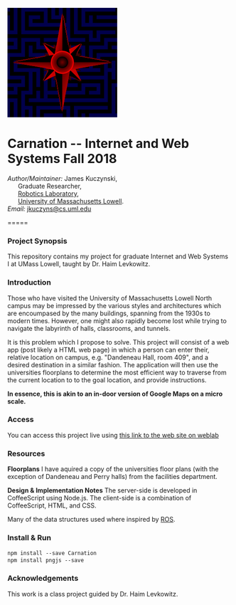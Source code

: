 ![Logo](https://github.com/DeepBlue14/Carnation/blob/master/res/marigold_icon.png)

# Carnation -- Internet and Web Systems Fall 2018


*Author/Maintainer:* James Kuczynski,  
&nbsp;&nbsp;&nbsp;&nbsp;&nbsp;&nbsp;Graduate Researcher,  
&nbsp;&nbsp;&nbsp;&nbsp;&nbsp;&nbsp;[Robotics Laboratory][1],  
&nbsp;&nbsp;&nbsp;&nbsp;&nbsp;&nbsp;[University of Massachusetts Lowell][2].  
*Email:* jkuczyns@cs.uml.edu

=====


### **Project Synopsis**
This repository contains my project for graduate Internet and Web Systems I at
UMass Lowell, taught by Dr. Haim Levkowitz.


### **Introduction**
Those who have visited the University of Massachusetts Lowell North campus 
may be impressed by the various styles and architectures which are encoumpased
by the many buildings, spanning from the 1930s to modern times.  However, one
might also rapidly become lost while trying to navigate the labyrinth of halls,
classrooms, and tunnels.

It is this problem which I propose to solve.  This project will consist of a
web app (post likely a HTML web page) in which a person can enter their, 
relative location on campus, e.g. "Dandeneau Hall, room 409", and a desired
destination in a similar fashion.  The application will then use the
universities floorplans to determine the most efficient way to traverse from
the current location to to the goal location, and provide instructions.

**In essence, this is akin to an in-door version of Google Maps on a micro scale.**


### **Access**
You can access this project live using [this link to the web site on weblab][4]


### **Resources**
**Floorplans**
I have aquired a copy of the universities floor plans (with the
exception of Dandeneau and Perry halls) from the facilities department.

**Design & Implementation Notes**
The server-side is developed in CoffeeScript using Node.js.  The client-side
is a combination of CoffeeScript, HTML, and CSS.

Many of the data structures used where inspired by [ROS][3].


### **Install & Run**
```
npm install --save Carnation
npm install pngjs --save
```


### **Acknowledgements**
This work is a class project guided by Dr. Haim Levkowitz.



<!--links-->

[1]: http://robotics.cs.uml.edu/
[2]: http://www.uml.edu/
[3]: http://www.ros.org/
[4]: http://www.cs.uml.edu/~jkuczyns/
